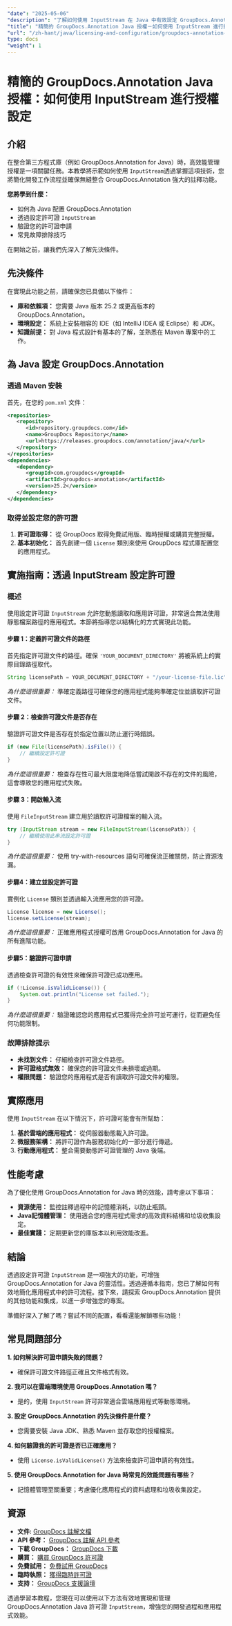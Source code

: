 ```yaml
---
"date": "2025-05-06"
"description": "了解如何使用 InputStream 在 Java 中有效設定 GroupDocs.Annotation 授權。這份全面的指南將幫助您簡化工作流程並提升應用程式效能。"
"title": "精簡的 GroupDocs.Annotation Java 授權－如何使用 InputStream 進行授權設定"
"url": "/zh-hant/java/licensing-and-configuration/groupdocs-annotation-java-inputstream-license-setup/"
type: docs
"weight": 1
---
```


# 精簡的 GroupDocs.Annotation Java 授權：如何使用 InputStream 進行授權設定

## 介紹

在整合第三方程式庫（例如 GroupDocs.Annotation for Java）時，高效能管理授權是一項關鍵任務。本教學將示範如何使用 `InputStream`透過掌握這項技術，您將簡化開發工作流程並確保無縫整合 GroupDocs.Annotation 強大的註釋功能。

**您將學到什麼：**
- 如何為 Java 配置 GroupDocs.Annotation
- 透過設定許可證 `InputStream`
- 驗證您的許可證申請
- 常見故障排除技巧

在開始之前，讓我們先深入了解先決條件。

## 先決條件

在實現此功能之前，請確保您已具備以下條件：
- **庫和依賴項：** 您需要 Java 版本 25.2 或更高版本的 GroupDocs.Annotation。
- **環境設定：** 系統上安裝相容的 IDE（如 IntelliJ IDEA 或 Eclipse）和 JDK。
- **知識前提：** 對 Java 程式設計有基本的了解，並熟悉在 Maven 專案中的工作。

## 為 Java 設定 GroupDocs.Annotation

### 透過 Maven 安裝

首先，在您的 `pom.xml` 文件：

```xml
<repositories>
   <repository>
      <id>repository.groupdocs.com</id>
      <name>GroupDocs Repository</name>
      <url>https://releases.groupdocs.com/annotation/java/</url>
   </repository>
</repositories>
<dependencies>
   <dependency>
      <groupId>com.groupdocs</groupId>
      <artifactId>groupdocs-annotation</artifactId>
      <version>25.2</version>
   </dependency>
</dependencies>
```

### 取得並設定您的許可證

1. **許可證取得：** 從 GroupDocs 取得免費試用版、臨時授權或購買完整授權。
2. **基本初始化：** 首先創建一個 `License` 類別來使用 GroupDocs 程式庫配置您的應用程式。

## 實施指南：透過 InputStream 設定許可證

### 概述

使用設定許可證 `InputStream` 允許您動態讀取和應用許可證，非常適合無法使用靜態檔案路徑的應用程式。本節將指導您以結構化的方式實現此功能。

#### 步驟 1：定義許可證文件的路徑

首先指定許可證文件的路徑。確保 `'YOUR_DOCUMENT_DIRECTORY'` 將被系統上的實際目錄路徑取代。

```java
String licensePath = YOUR_DOCUMENT_DIRECTORY + "/your-license-file.lic";
```

*為什麼這很重要：* 準確定義路徑可確保您的應用程式能夠準確定位並讀取許可證文件。

#### 步驟 2：檢查許可證文件是否存在

驗證許可證文件是否存在於指定位置以防止運行時錯誤。

```java
if (new File(licensePath).isFile()) {
    // 繼續設定許可證
}
```

*為什麼這很重要：* 檢查存在性可最大限度地降低嘗試開啟不存在的文件的風險，這會導致您的應用程式失敗。

#### 步驟 3：開啟輸入流

使用 `FileInputStream` 建立用於讀取許可證檔案的輸入流。

```java
try (InputStream stream = new FileInputStream(licensePath)) {
    // 繼續使用此串流設定許可證
}
```

*為什麼這很重要：* 使用 try-with-resources 語句可確保流正確關閉，防止資源洩漏。

#### 步驟4：建立並設定許可證

實例化 `License` 類別並透過輸入流應用您的許可證。

```java
License license = new License();
license.setLicense(stream);
```

*為什麼這很重要：* 正確應用程式授權可啟用 GroupDocs.Annotation for Java 的所有進階功能。

#### 步驟5：驗證許可證申請

透過檢查許可證的有效性來確保許可證已成功應用。

```java
if (!License.isValidLicense()) {
    System.out.println("License set failed.");
}
```

*為什麼這很重要：* 驗證確認您的應用程式已獲得完全許可並可運行，從而避免任何功能限制。

### 故障排除提示
- **未找到文件：** 仔細檢查許可證文件路徑。
- **許可證格式無效：** 確保您的許可證文件未損壞或過期。
- **權限問題：** 驗證您的應用程式是否有讀取許可證文件的權限。

## 實際應用

使用 `InputStream` 在以下情況下，許可證可能會有所幫助：
1. **基於雲端的應用程式：** 從伺服器動態載入許可證。
2. **微服務架構：** 將許可證作為服務初始化的一部分進行傳遞。
3. **行動應用程式：** 整合需要動態許可證管理的 Java 後端。

## 性能考慮

為了優化使用 GroupDocs.Annotation for Java 時的效能，請考慮以下事項：
- **資源使用：** 監控註釋過程中的記憶體消耗，以防止瓶頸。
- **Java記憶體管理：** 使用適合您的應用程式需求的高效資料結構和垃圾收集設定。
- **最佳實踐：** 定期更新您的庫版本以利用效能改進。

## 結論

透過設定許可證 `InputStream` 是一項強大的功能，可增強 GroupDocs.Annotation for Java 的靈活性。透過遵循本指南，您已了解如何有效地簡化應用程式中的許可流程。接下來，請探索 GroupDocs.Annotation 提供的其他功能和集成，以進一步增強您的專案。

準備好深入了解了嗎？嘗試不同的配置，看看還能解鎖哪些功能！

## 常見問題部分

**1. 如何解決許可證申請失敗的問題？**
   - 確保許可證文件路徑正確且文件格式有效。

**2. 我可以在雲端環境使用 GroupDocs.Annotation 嗎？**
   - 是的，使用 `InputStream` 許可非常適合雲端應用程式等動態環境。

**3. 設定 GroupDocs.Annotation 的先決條件是什麼？**
   - 您需要安裝 Java JDK、熟悉 Maven 並存取您的授權檔案。

**4. 如何驗證我的許可證是否已正確應用？**
   - 使用 `License.isValidLicense()` 方法來檢查許可證申請的有效性。

**5. 使用 GroupDocs.Annotation for Java 時常見的效能問題有哪些？**
   - 記憶體管理至關重要；考慮優化應用程式的資料處理和垃圾收集設定。

## 資源
- **文件:** [GroupDocs 註解文檔](https://docs.groupdocs.com/annotation/java/)
- **API 參考：** [GroupDocs 註解 API 參考](https://reference.groupdocs.com/annotation/java/)
- **下載 GroupDocs：** [GroupDocs 下載](https://releases.groupdocs.com/annotation/java/)
- **購買：** [購買 GroupDocs 許可證](https://purchase.groupdocs.com/buy)
- **免費試用：** [免費試用 GroupDocs](https://releases.groupdocs.com/annotation/java/)
- **臨時執照：** [獲得臨時許可證](https://purchase.groupdocs.com/temporary-license/)
- **支持：** [GroupDocs 支援論壇](https://forum.groupdocs.com/c/annotation/) 

透過學習本教程，您現在可以使用以下方法有效地實現和管理 GroupDocs.Annotation Java 許可證 `InputStream`，增強您的開發過程和應用程式效能。